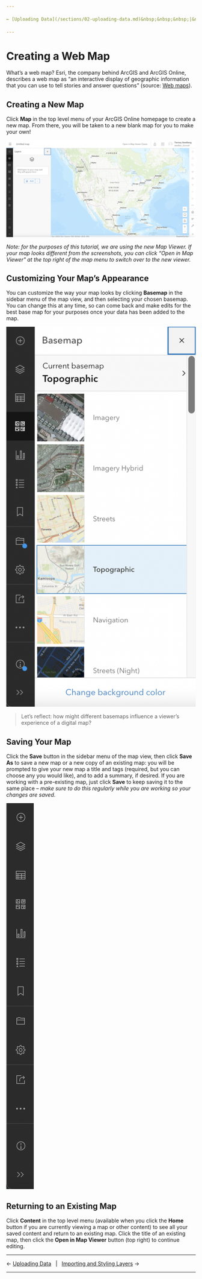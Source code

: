 ```yaml
---

← [Uploading Data](/sections/02-uploading-data.md)&nbsp;&nbsp;&nbsp;|&nbsp;&nbsp;&nbsp;[Importing and Styling Layers](/sections/04-importing-and-styling-layers.md) →

---
```


# Creating a Web Map
What’s a web map? Esri, the company behind ArcGIS and ArcGIS Online, describes a web map as “an interactive display of geographic information that you can use to tell stories and answer questions” (source: [Web maps](https://doc.arcgis.com/en/arcgis-online/reference/what-is-web-map.htm)).

## Creating a New Map
Click **Map** in the top level menu of your ArcGIS Online homepage to create a new map. From there, you will be taken to a new blank map for you to make your own!

![Screenshot of a new blank map in ArcGIS Online](/images/AO-new-blank-map.png)

*Note: for the purposes of this tutorial, we are using the new Map Viewer. If your map looks different from the screenshots, you can click “Open in Map Viewer" at the top right of the map menu to switch over to the new viewer.*

## Customizing Your Map’s Appearance
You can customize the way your map looks by clicking **Basemap** in the sidebar menu of the map view, and then selecting your chosen basemap. You can change this at any time, so can come back and make edits for the best base map for your purposes once your data has been added to the map.

![Screenshot of the ArcGIS Online basemap options](/images/AO-new-basemap.png)

> Let’s reflect: how might different basemaps influence a viewer’s experience of a digital map?

## Saving Your Map
Click the **Save** button in the sidebar menu of the map view, then click **Save As** to save a new map or a new copy of an existing map: you will be prompted to give your new map a title and tags (required, but you can choose any you would like), and to add a summary, if desired. If you are working with a pre-existing map, just click **Save** to keep saving it to the same place – *make sure to do this regularly while you are working so your changes are saved*. 

![Screenshot of the ArcGIS Online map menu](/images/AO-new-map-menu.png)

## Returning to an Existing Map
Click **Content** in the top level menu (available when you click the **Home** button if you are currently viewing a map or other content) to see all your saved content and return to an existing map. Click the title of an existing map, then click the **Open in Map Viewer** button (top right) to continue editing.

---

← [Uploading Data](/sections/02-uploading-data.md)&nbsp;&nbsp;&nbsp;|&nbsp;&nbsp;&nbsp;[Importing and Styling Layers](/sections/04-importing-and-styling-layers.md) →

---
